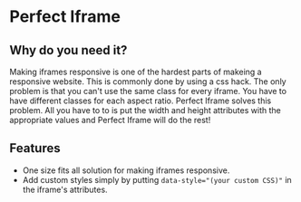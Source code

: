 # Perfect Iframe

## Why do you need it?
Making iframes responsive is one of the hardest parts of makeing a responsive website. This is commonly done by using a css hack. The only problem is that you can't use the same class for every iframe. You have to have different classes for each aspect ratio. Perfect Iframe solves this problem. All you have to to is put the width and height attributes with the appropriate values and Perfect Iframe will do the rest!

## Features
 * One size fits all solution for making iframes responsive.
 * Add custom styles simply by putting `data-style="(your custom CSS)"` in the iframe's attributes.
